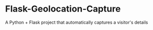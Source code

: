 # Flask-Geolocation-Capture
A Python + Flask project that automatically captures a visitor's details 
